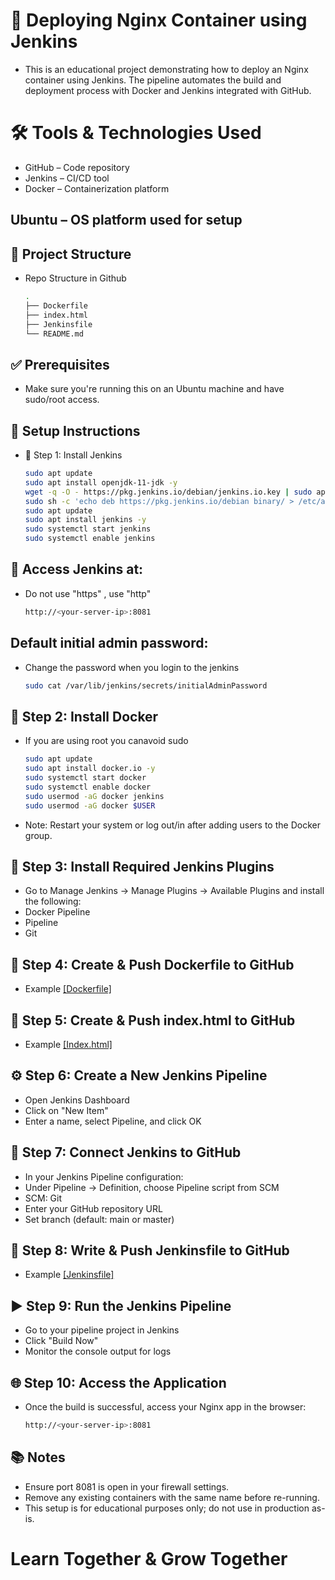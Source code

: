 # 🚀 Deploying Nginx Container using Jenkins
- This is an educational project demonstrating how to deploy an Nginx container using Jenkins. The pipeline automates the build and deployment process with Docker and Jenkins integrated with GitHub.

# 🛠️ Tools & Technologies Used
 - GitHub – Code repository
 - Jenkins – CI/CD tool
 - Docker – Containerization platform

## Ubuntu – OS platform used for setup
## 🧱 Project Structure
- Repo Structure in Github
    ```bash
    .
    ├── Dockerfile
    ├── index.html
    ├── Jenkinsfile
    └── README.md

## ✅ Prerequisites
- Make sure you're running this on an Ubuntu machine and have sudo/root access.

## 🔧 Setup Instructions
- 📌 Step 1: Install Jenkins
    ``` bash
    sudo apt update
    sudo apt install openjdk-11-jdk -y
    wget -q -O - https://pkg.jenkins.io/debian/jenkins.io.key | sudo apt-key add -
    sudo sh -c 'echo deb https://pkg.jenkins.io/debian binary/ > /etc/apt/sources.list.d/jenkins.list'
    sudo apt update
    sudo apt install jenkins -y
    sudo systemctl start jenkins
    sudo systemctl enable jenkins

## 📌 Access Jenkins at:
- Do not use "https" , use "http"
  ``` bash
  http://<your-server-ip>:8081
## Default initial admin password:
- Change the password when you login to the jenkins
    ``` bash
    sudo cat /var/lib/jenkins/secrets/initialAdminPassword

## 🐳 Step 2: Install Docker
- If you are using root you canavoid sudo
    ```  bash
    sudo apt update
    sudo apt install docker.io -y
    sudo systemctl start docker
    sudo systemctl enable docker
    sudo usermod -aG docker jenkins
    sudo usermod -aG docker $USER
    
- Note: Restart your system or log out/in after adding users to the Docker group.
  
## 🔌 Step 3: Install Required Jenkins Plugins
- Go to Manage Jenkins → Manage Plugins → Available Plugins and install the following:
- Docker Pipeline
- Pipeline
- Git

## 📁 Step 4: Create & Push Dockerfile to GitHub
- Example [\[Dockerfile\]](https://github.com/pra9jambare/JenkinsDeployContainer/blob/main/Dockerfile)

## 📄 Step 5: Create & Push index.html to GitHub
- Example [\[Index.html\]](https://github.com/pra9jambare/JenkinsDeployContainer/blob/main/index.html)

## ⚙️ Step 6: Create a New Jenkins Pipeline
- Open Jenkins Dashboard
- Click on "New Item"
- Enter a name, select Pipeline, and click OK

## 🔗 Step 7: Connect Jenkins to GitHub
- In your Jenkins Pipeline configuration:
- Under Pipeline → Definition, choose Pipeline script from SCM
- SCM: Git
- Enter your GitHub repository URL
- Set branch (default: main or master)

## 📝 Step 8: Write & Push Jenkinsfile to GitHub
- Example [\[Jenkinsfile\]](https://github.com/pra9jambare/JenkinsDeployContainer/blob/main/Jenkinsfile)

## ▶️ Step 9: Run the Jenkins Pipeline
- Go to your pipeline project in Jenkins
- Click "Build Now"
- Monitor the console output for logs

## 🌐 Step 10: Access the Application
- Once the build is successful, access your Nginx app in the browser:
  ``` bash
  http://<your-server-ip>:8081
  
## 📚 Notes
- Ensure port 8081 is open in your firewall settings.
- Remove any existing containers with the same name before re-running.
- This setup is for educational purposes only; do not use in production as-is.

# Learn Together & Grow Together 

